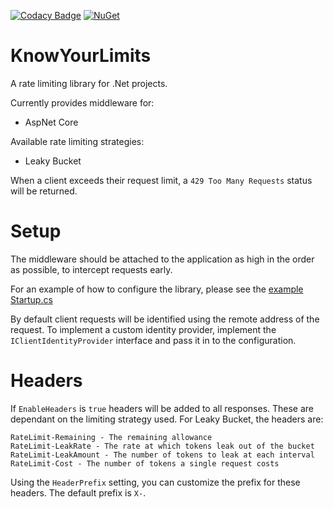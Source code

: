 [![Codacy Badge](https://api.codacy.com/project/badge/Grade/ae41feded6fa467bb9d6b715a1604ac5)](https://www.codacy.com/manual/ejcoyle88/KnowYourLimits?utm_source=github.com&amp;utm_medium=referral&amp;utm_content=ejcoyle88/KnowYourLimits&amp;utm_campaign=Badge_Grade) [![NuGet](https://img.shields.io/nuget/dt/KnowYourLimits.AspNetCore.svg)](https://www.nuget.org/packages/KnowYourLimits.AspNetCore)

# KnowYourLimits
A rate limiting library for .Net projects.

Currently provides middleware for:
- AspNet Core

Available rate limiting strategies:
- Leaky Bucket

When a client exceeds their request limit, a `429 Too Many Requests` status will be returned.

# Setup
The middleware should be attached to the application as high in the order as possible, to intercept requests early.

For an example of how to configure the library, please see the [example Startup.cs](https://github.com/ejcoyle88/KnowYourLimits/blob/master/KnowYourLimits.AspNetCore.Example/Startup.cs#L30)

By default client requests will be identified using the remote address of the request. To implement a custom identity provider, implement the `IClientIdentityProvider` interface and pass it in to the configuration.

# Headers
If `EnableHeaders` is `true` headers will be added to all responses. These are dependant on the limiting strategy used.
For Leaky Bucket, the headers are:
```
RateLimit-Remaining - The remaining allowance
RateLimit-LeakRate - The rate at which tokens leak out of the bucket
RateLimit-LeakAmount - The number of tokens to leak at each interval
RateLimit-Cost - The number of tokens a single request costs
```
Using the `HeaderPrefix` setting, you can customize the prefix for these headers. The default prefix is `X-`.
